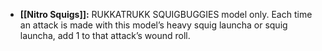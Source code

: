 - **[[Nitro Squigs]]:** RUKKATRUKK SQUIGBUGGIES model only. Each time an attack is made with this model’s heavy squig launcha or squig launcha, add 1 to that attack’s wound roll.